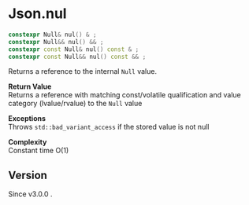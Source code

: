 # **Json.nul**

```cpp
constexpr Null& nul() & ;
constexpr Null&& nul() && ;
constexpr const Null& nul() const & ;
constexpr const Null&& nul() const && ;
```

Returns a reference to the internal `Null` value.

**Return Value**  
Returns a reference with matching const/volatile qualification and value category (lvalue/rvalue) to the `Null` value

**Exceptions**  
Throws `std::bad_variant_access` if the stored value is not null

**Complexity**  
Constant time O(1)

## Version

Since v3.0.0 .
